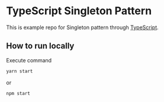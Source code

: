# TypeScript Singleton Pattern

This is example repo for Singleton pattern through [TypeScript](https://github.com/microsoft/TypeScript).

## How to run locally

Execute command

```bash
yarn start
```

or

```bash
npm start
```
